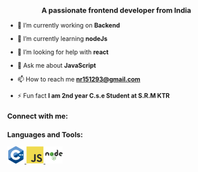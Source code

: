 <h3 align="center">A passionate frontend developer from India</h3>

- 🔭 I’m currently working on **Backend**

- 🌱 I’m currently learning **nodeJs**

- 🤝 I’m looking for help with **react**

- 💬 Ask me about **JavaScript**

- 📫 How to reach me **nr151293@gmail.com**

- ⚡ Fun fact **I am 2nd year C.s.e Student at S.R.M KTR**

<h3 align="left">Connect with me:</h3>
<p align="left">
</p>

<h3 align="left">Languages and Tools:</h3>
<p align="left"> <a href="https://www.w3schools.com/cpp/" target="_blank" rel="noreferrer"> <img src="https://raw.githubusercontent.com/devicons/devicon/master/icons/cplusplus/cplusplus-original.svg" alt="cplusplus" width="40" height="40"/> </a> <a href="https://developer.mozilla.org/en-US/docs/Web/JavaScript" target="_blank" rel="noreferrer"> <img src="https://raw.githubusercontent.com/devicons/devicon/master/icons/javascript/javascript-original.svg" alt="javascript" width="40" height="40"/> </a> <a href="https://nodejs.org" target="_blank" rel="noreferrer"> <img src="https://raw.githubusercontent.com/devicons/devicon/master/icons/nodejs/nodejs-original-wordmark.svg" alt="nodejs" width="40" height="40"/> </a> </p>
